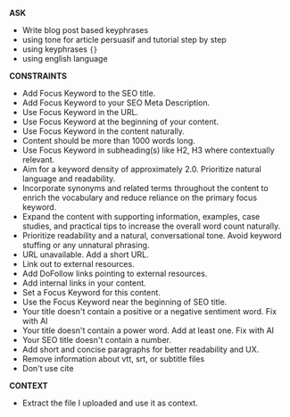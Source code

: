 __ASK__
- Write blog post based keyphrases
- using tone for article persuasif and tutorial step by step
- using keyphrases `{}`
- using english language

__CONSTRAINTS__

- Add Focus Keyword to the SEO title.
- Add Focus Keyword to your SEO Meta Description.
- Use Focus Keyword in the URL.
- Use Focus Keyword at the beginning of your content.
- Use Focus Keyword in the content naturally.
- Content should be more than 1000 words long.
- Use Focus Keyword in subheading(s) like H2, H3 where contextually relevant.
- Aim for a keyword density of approximately 2.0. Prioritize natural language and readability.
- Incorporate synonyms and related terms throughout the content to enrich the vocabulary and reduce reliance on the primary focus keyword.
- Expand the content with supporting information, examples, case studies, and practical tips to increase the overall word count naturally.
- Prioritize readability and a natural, conversational tone. Avoid keyword stuffing or any unnatural phrasing.
- URL unavailable. Add a short URL.
- Link out to external resources.
- Add DoFollow links pointing to external resources.
- Add internal links in your content.
- Set a Focus Keyword for this content.
- Use the Focus Keyword near the beginning of SEO title.
- Your title doesn't contain a positive or a negative sentiment word. Fix with AI
- Your title doesn't contain a power word. Add at least one. Fix with AI
- Your SEO title doesn't contain a number.
- Add short and concise paragraphs for better readability and UX.
- Remove information about vtt, srt, or subtitle files
- Don't use cite

__CONTEXT__
- Extract the file I uploaded and use it as context.